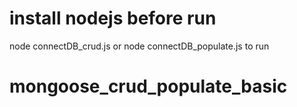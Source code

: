 # install nodejs before run
node connectDB_crud.js or node connectDB_populate.js to run


# mongoose_crud_populate_basic
